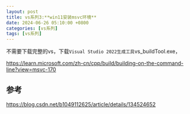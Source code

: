 ```yaml
---
layout: post
title: vs系列3:**win11安装msvc环境**
date: 2024-06-26 05:10:00 +0800
categories: [vs系列]
tags: [vs系列]
---
```


不需要下载完整的vs，下载`Visual Studio 2022生成工具`vs_buildTool.exe，

<https://learn.microsoft.com/zh-cn/cpp/build/building-on-the-command-line?view=msvc-170>

## 参考
<https://blog.csdn.net/b1049112625/article/details/134524652>